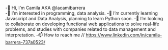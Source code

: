 -👋 Hi, I’m  Camila AKA @lacamibarrera		
-👀 I’m interested in programming, data analysis.
-🌱 I’m currently learning Javascript and Data Analysis, planning to learn Python soon.
-💞️ I’m looking to collaborate on developing functional web applications to solve real-life problems,
and studies with companies related to data management and interpretation.
-📫 How to reach me // https://www.linkedin.com/in/camila-barrera-737a0523/
